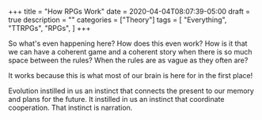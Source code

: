 +++
title = "How RPGs Work"
date = 2020-04-04T08:07:39-05:00
draft = true
description = ""
categories = ["Theory"]
tags = [
  "Everything",
  "TTRPGs",
  "RPGs",
]
+++

So what's even happening here? How does this even work? How is it that
we can have a coherent game and a coherent story when there is so much
space between the rules? When the rules are as vague as they often
are?

It works because this is what most of our brain is here for in the
first place!

<!--more-->

Evolution instilled in us an instinct that connects the present to our
memory and plans for the future. It instilled in us an instinct that
coordinate cooperation. That instinct is narration.